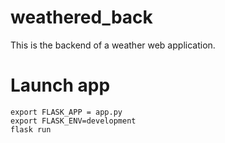 # weathered_back

This is the backend of a weather web application.

# Launch app

```
export FLASK_APP = app.py
export FLASK_ENV=development
flask run
```